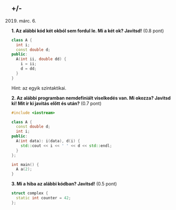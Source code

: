 ## +/-

2019. márc. 6.

**1. Az alábbi kód két okból sem fordul le. Mi a két ok? Javitsd!** (0.8 pont)

```c++
class A {
  int i;
  const double d;
public:
  A(int ii, double dd) {
    i = ii;
    d = dd;
  }
}
```

Hint: az egyik szintaktikai.

**2. Az alábbi programban nemdefiniált viselkedés van. Mi okozza? Javitsd ki!
     Mit ir ki javitás előtt és után?** (0.7 pont)

```c++
#include <iostream>

class A {
  const double d;
  int i;
public:
  A(int data): i(data), d(i) {
    std::cout << i << ' ' << d << std::endl;
  }
};

int main() {
  A a(2);
}
```

**3. Mi a hiba az alábbi kódban? Javitsd!** (0.5 pont)

```c++
struct complex {
  static int counter = 42;
};
```
